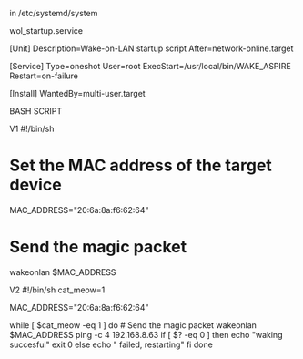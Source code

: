 in /etc/systemd/system

wol_startup.service 

[Unit]
Description=Wake-on-LAN startup script
After=network-online.target

[Service]
Type=oneshot
User=root 
ExecStart=/usr/local/bin/WAKE_ASPIRE
Restart=on-failure

[Install]
WantedBy=multi-user.target


BASH SCRIPT

V1
#!/bin/sh

# Set the MAC address of the target device
MAC_ADDRESS="20:6a:8a:f6:62:64"

# Send the magic packet
wakeonlan $MAC_ADDRESS

V2
#!/bin/sh
cat_meow=1

MAC_ADDRESS="20:6a:8a:f6:62:64"


while [ $cat_meow -eq 1 ]
do
        # Send the magic packet
        wakeonlan $MAC_ADDRESS
        ping -c 4 192.168.8.63
        if [ $? -eq 0 ]
        then
                echo "waking succesful"
                exit 0 
        else
                echo  " failed, restarting"
        fi
done

